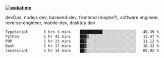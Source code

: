 **[![wakatime](https://wakatime.com/badge/user/87646243-158a-4241-a3cb-668e1fa2dbb8.svg)](https://wakatime.com/@87646243-158a-4241-a3cb-668e1fa2dbb8?style=plastic)**


devOps, nodejs dev, backend-dev, frontend (maybe?), software engineer, reverse-engineer, mobile-dev, desktop dev

<!--START_SECTION:waka-->

```txt
TypeScript       5 hrs 3 mins    ██████████░░░░░░░░░░░░░░░   40.39 %
Python           1 hr 41 mins    ███▒░░░░░░░░░░░░░░░░░░░░░   13.47 %
PHP              1 hr 23 mins    ██▓░░░░░░░░░░░░░░░░░░░░░░   11.12 %
Bash             1 hr 17 mins    ██▓░░░░░░░░░░░░░░░░░░░░░░   10.32 %
JavaScript       1 hr 14 mins    ██▒░░░░░░░░░░░░░░░░░░░░░░   09.92 %
```

<!--END_SECTION:waka-->
